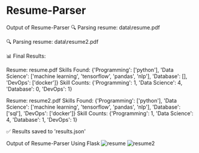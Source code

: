 # Resume-Parser
Output of Resume-Parser
🔍 Parsing resume: data\resume.pdf

🔍 Parsing resume: data\resume2.pdf

📊 Final Results:

Resume: resume.pdf
Skills Found: {'Programming': ['python'], 'Data Science': ['machine learning', 'tensorflow', 'pandas', 'nlp'], 'Database': [], 'DevOps': ['docker']}
Skill Counts: {'Programming': 1, 'Data Science': 4, 'Database': 0, 'DevOps': 1}

Resume: resume2.pdf
Skills Found: {'Programming': ['python'], 'Data Science': ['machine learning', 'tensorflow', 'pandas', 'nlp'], 'Database': ['sql'], 'DevOps': ['docker']}
Skill Counts: {'Programming': 1, 'Data Science': 4, 'Database': 1, 'DevOps': 1}

✅ Results saved to 'results.json'

Output of Resume-Parser Using Flask
![resume](https://github.com/user-attachments/assets/5ae7dad8-2ea4-4f08-affe-771b8c39cb0f)
![resume2](https://github.com/user-attachments/assets/7e560e27-b29a-4724-b9ac-18453b69426a)

